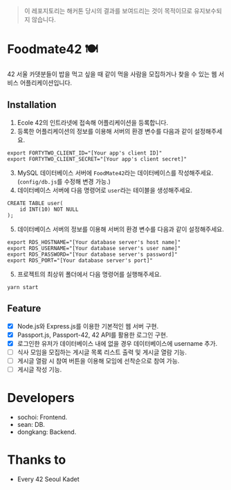 > 이 레포지토리는 해커톤 당시의 결과를 보여드리는 것이 목적이므로 유지보수되지 않습니다.

# Foodmate42 🍽
42 서울 카뎃분들이 밥을 먹고 싶을 때 같이 먹을 사람을 모집하거나 찾을 수 있는 웹 서비스 어플리케이션입니다.

## Installation
1. Ecole 42의 인트라넷에 접속해 어플리케이션을 등록합니다.
2. 등록한 어플리케이션의 정보를 이용해 서버의 환경 변수를 다음과 같이 설정해주세요.
```
export FORTYTWO_CLIENT_ID="[Your app's client ID]"
export FORTYTWO_CLIENT_SECRET="[Your app's client secret]"
```
3. MySQL 데이터베이스 서버에 `FoodMate42`라는 데이터베이스를 작성해주세요. (`config/db.js`를 수정해 변경 가능.)
4. 데이터베이스 서버에 다음 명령어로 `user`라는 테이블을 생성해주세요.
```
CREATE TABLE user(
	id INT(10) NOT NULL
);
```
5. 데이터베이스 서버의 정보를 이용해 서버의 환경 변수를 다음과 같이 설정해주세요.
```
export RDS_HOSTNAME="[Your database server's host name]"
export RDS_USERNAME="[Your database server's user name]"
export RDS_PASSWORD="[Your database server's password]"
export RDS_PORT="[Your database server's port]"
```
5. 프로젝트의 최상위 폴더에서 다음 명령어를 실행해주세요.
```
yarn start
```

## Feature
- [x] Node.js와 Express.js를 이용한 기본적인 웹 서버 구현.
- [x] Passport.js, Passport-42, 42 API를 활용한 로그인 구현.
- [x] 로그인한 유저가 데이터베이스 내에 없을 경우 데이터베이스에 username 추가.
- [ ] 식사 모임을 모집하는 게시글 목록 리스트 출력 및 게시글 열람 기능.
- [ ] 게시글 열람 시 참여 버튼을 이용해 모임에 선착순으로 참여 가능.
- [ ] 게시글 작성 기능.

# Developers
- sochoi: Frontend.
- sean: DB.
- dongkang: Backend.

# Thanks to
- Every 42 Seoul Kadet
